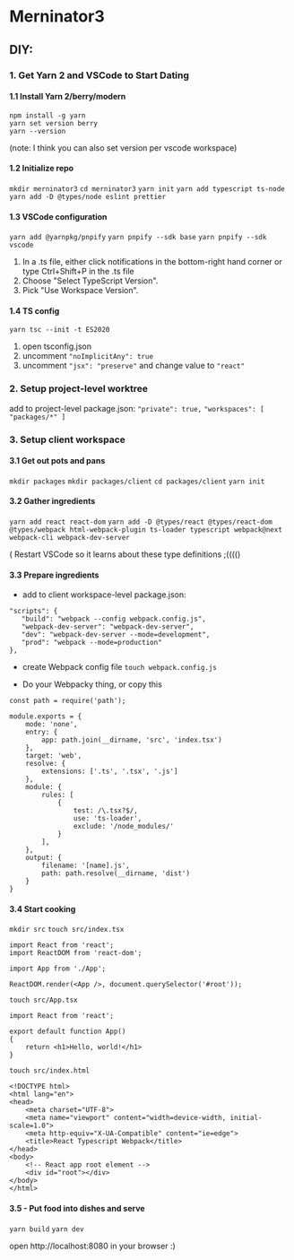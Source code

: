# Merninator3

## DIY:

### 1. Get Yarn 2 and VSCode to Start Dating

#### 1.1 Install Yarn 2/berry/modern

```
npm install -g yarn
yarn set version berry
yarn --version
```

(note: I think you can also set version per vscode workspace)

#### 1.2 Initialize repo

`mkdir merninator3`
`cd merninator3`
`yarn init`
`yarn add typescript ts-node`
`yarn add -D @types/node eslint prettier`

#### 1.3 VSCode configuration

`yarn add @yarnpkg/pnpify`
`yarn pnpify --sdk base`
`yarn pnpify --sdk vscode`

1. In a .ts file, either click notifications in the bottom-right hand corner or type Ctrl+Shift+P in the .ts file
1. Choose "Select TypeScript Version".
1. Pick "Use Workspace Version".

#### 1.4 TS config

`yarn tsc --init -t ES2020`

1. open tsconfig.json
1. uncomment `"noImplicitAny": true`
1. uncomment `"jsx": "preserve"` and change value to `"react"`

### 2. Setup project-level worktree

add to project-level package.json:
`"private": true,`
`"workspaces": [ "packages/*" ]`

### 3. Setup client workspace

#### 3.1 Get out pots and pans

`mkdir packages`
`mkdir packages/client`
`cd packages/client`
`yarn init`

#### 3.2 Gather ingredients

`yarn add react react-dom`
`yarn add -D @types/react @types/react-dom @types/webpack html-webpack-plugin ts-loader typescript webpack@next webpack-cli webpack-dev-server`

( Restart VSCode so it learns about these type definitions ;(((()

#### 3.3 Prepare ingredients

- add to client workspace-level package.json:

```
"scripts": {
   "build": "webpack --config webpack.config.js",
   "webpack-dev-server": "webpack-dev-server",
   "dev": "webpack-dev-server --mode=development",
   "prod": "webpack --mode=production"
},
```

- create Webpack config file
  `touch webpack.config.js`

- Do your Webpacky thing, or copy this

```
const path = require('path');

module.exports = {
    mode: 'none',
    entry: {
        app: path.join(__dirname, 'src', 'index.tsx')
    },
    target: 'web',
    resolve: {
        extensions: ['.ts', '.tsx', '.js']
    },
    module: {
        rules: [
            {
                test: /\.tsx?$/,
                use: 'ts-loader',
                exclude: '/node_modules/'
            }
        ],
    },
    output: {
        filename: '[name].js',
        path: path.resolve(__dirname, 'dist')
    }
}
```

#### 3.4 Start cooking

`mkdir src`
`touch src/index.tsx`

```
import React from 'react';
import ReactDOM from 'react-dom';

import App from './App';

ReactDOM.render(<App />, document.querySelector('#root'));

```

`touch src/App.tsx`

```
import React from 'react';

export default function App()
{
    return <h1>Hello, world!</h1>
}

```

`touch src/index.html`

```
<!DOCTYPE html>
<html lang="en">
<head>
    <meta charset="UTF-8">
    <meta name="viewport" content="width=device-width, initial-scale=1.0">
    <meta http-equiv="X-UA-Compatible" content="ie=edge">
    <title>React Typescript Webpack</title>
</head>
<body>
    <!-- React app root element -->
    <div id="root"></div>
</body>
</html>

```

#### 3.5 - Put food into dishes and serve

`yarn build`
`yarn dev`

open http://localhost:8080 in your browser :)
